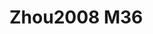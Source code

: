 <a name="material" />

# Zhou2008 M36
<script type="application/ld+json">
  {
    "@context": "https://schema.org/",
    "@type": "ChemicalSubstance",
    "http://purl.org/dc/terms/conformsTo":
      {
        "@type": "CreativeWork",
        "@id": "https://bioschemas.org/profiles/ChemicalSubstance/0.4-RELEASE/"
      },
    "@id": "https://egonw.github.io/nanowiki/nanowiki248.html#material",
    "name": "Zhou2008 M36",
    "sameAs": "http://127.0.0.1/mediawiki/index.php/Special:URIResolver/Zhou2008_M36"
  }
</script>

